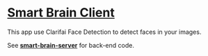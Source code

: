 # [Smart Brain Client](https://takanome-smart-brain.netlify.app)

This app use Clarifai Face Detection to detect faces in your images.

See [**smart-brain-server**](https://github.com/TAKANOME-DEV/smart-brain-server) for back-end code.
